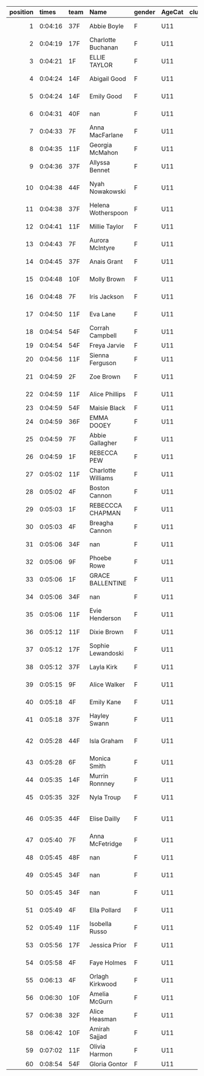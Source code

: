 |   position | times   | team   | Name               | gender   | AgeCat   |   clubnumber | Club name            | Website                               |   finishPosition |
|-----------:|:--------|:-------|:-------------------|:---------|:---------|-------------:|:---------------------|:--------------------------------------|-----------------:|
|          1 | 0:04:16 | 37F    | Abbie Boyle        | F        | U11      |           37 | Law & District AAC   | http://www.lawaac.co.uk/              |                1 |
|          2 | 0:04:19 | 17F    | Charlotte Buchanan | F        | U11      |           17 | Calderglen Harriers  | http://www.calderglenharriers.org.uk/ |                2 |
|          3 | 0:04:21 | 1F     | ELLIE TAYLOR       | F        | U11      |            1 | East Kilbride AC     | http://www.ekac.org.uk/               |                3 |
|          4 | 0:04:24 | 14F    | Abigail Good       | F        | U11      |           14 | Ayr Seaforth AC      | https://www.ayrseaforth.co.uk/        |                4 |
|          5 | 0:04:24 | 14F    | Emily Good         | F        | U11      |           14 | Ayr Seaforth AC      | https://www.ayrseaforth.co.uk/        |                5 |
|          6 | 0:04:31 | 40F    | nan                | F        | U11      |           40 | Motherwell AC        | https://motherwellac.com/             |                6 |
|          7 | 0:04:33 | 7F     | Anna MacFarlane    | F        | U11      |            7 | Giffnock North AC    | https://www.giffnocknorth.co.uk/      |                7 |
|          8 | 0:04:35 | 11F    | Georgia McMahon    | F        | U11      |           11 | Airdrie Harriers     | http://airdrieharriers.org/           |                8 |
|          9 | 0:04:36 | 37F    | Allyssa Bennet     | F        | U11      |           37 | Law & District AAC   | http://www.lawaac.co.uk/              |                9 |
|         10 | 0:04:38 | 44F    | Nyah Nowakowski    | F        | U11      |           44 | North Ayrshire AAC   | https://naathletics.co.uk/            |               10 |
|         11 | 0:04:38 | 37F    | Helena Wotherspoon | F        | U11      |           37 | Law & District AAC   | http://www.lawaac.co.uk/              |               11 |
|         12 | 0:04:41 | 11F    | Millie Taylor      | F        | U11      |           11 | Airdrie Harriers     | http://airdrieharriers.org/           |               12 |
|         13 | 0:04:43 | 7F     | Aurora McIntyre    | F        | U11      |            7 | Giffnock North AC    | https://www.giffnocknorth.co.uk/      |               13 |
|         14 | 0:04:45 | 37F    | Anais Grant        | F        | U11      |           37 | Law & District AAC   | http://www.lawaac.co.uk/              |               14 |
|         15 | 0:04:48 | 10F    | Molly Brown        | F        | U11      |           10 | Shettleston Harriers | http://shettlestonharriers.org.uk/    |               15 |
|         16 | 0:04:48 | 7F     | Iris Jackson       | F        | U11      |            7 | Giffnock North AC    | https://www.giffnocknorth.co.uk/      |               16 |
|         17 | 0:04:50 | 11F    | Eva Lane           | F        | U11      |           11 | Airdrie Harriers     | http://airdrieharriers.org/           |               17 |
|         18 | 0:04:54 | 54F    | Corrah Campbell    | F        | U11      |           54 | VP-Glasgow           | https://www.vp-glasgow.com            |               18 |
|         19 | 0:04:54 | 54F    | Freya Jarvie       | F        | U11      |           54 | VP-Glasgow           | https://www.vp-glasgow.com            |               19 |
|         20 | 0:04:56 | 11F    | Sienna Ferguson    | F        | U11      |           11 | Airdrie Harriers     | http://airdrieharriers.org/           |               20 |
|         21 | 0:04:59 | 2F     | Zoe Brown          | F        | U11      |            2 | Kilmarnock H&AC      | http://www.kilmarnockharriers.com/    |               21 |
|         22 | 0:04:59 | 11F    | Alice Phillips     | F        | U11      |           11 | Airdrie Harriers     | http://airdrieharriers.org/           |               22 |
|         23 | 0:04:59 | 54F    | Maisie Black       | F        | U11      |           54 | VP-Glasgow           | https://www.vp-glasgow.com            |               23 |
|         24 | 0:04:59 | 36F    | EMMA DOOEY         | F        | U11      |           36 | Larkhall YMCA        | https://www.larkhallymcaharriers.org  |               24 |
|         25 | 0:04:59 | 7F     | Abbie Gallagher    | F        | U11      |            7 | Giffnock North AC    | https://www.giffnocknorth.co.uk/      |               25 |
|         26 | 0:04:59 | 1F     | REBECCA PEW        | F        | U11      |            1 | East Kilbride AC     | http://www.ekac.org.uk/               |               26 |
|         27 | 0:05:02 | 11F    | Charlotte Williams | F        | U11      |           11 | Airdrie Harriers     | http://airdrieharriers.org/           |               27 |
|         28 | 0:05:02 | 4F     | Boston Cannon      | F        | U11      |            4 | Inverclyde AC        | https://www.inverclydeac.org/         |               28 |
|         29 | 0:05:03 | 1F     | REBECCCA CHAPMAN   | F        | U11      |            1 | East Kilbride AC     | http://www.ekac.org.uk/               |               29 |
|         30 | 0:05:03 | 4F     | Breagha Cannon     | F        | U11      |            4 | Inverclyde AC        | https://www.inverclydeac.org/         |               30 |
|         31 | 0:05:06 | 34F    | nan                | F        | U11      |           34 | Kilbarchan AAC       | https://kilbarchanaac.org.uk/         |               31 |
|         32 | 0:05:06 | 9F     | Phoebe Rowe        | F        | U11      |            9 | Garscube Harriers    | https://www.garscubeharriers.org.uk/  |               32 |
|         33 | 0:05:06 | 1F     | GRACE BALLENTINE   | F        | U11      |            1 | East Kilbride AC     | http://www.ekac.org.uk/               |               33 |
|         34 | 0:05:06 | 34F    | nan                | F        | U11      |           34 | Kilbarchan AAC       | https://kilbarchanaac.org.uk/         |               34 |
|         35 | 0:05:06 | 11F    | Evie Henderson     | F        | U11      |           11 | Airdrie Harriers     | http://airdrieharriers.org/           |               35 |
|         36 | 0:05:12 | 11F    | Dixie Brown        | F        | U11      |           11 | Airdrie Harriers     | http://airdrieharriers.org/           |               36 |
|         37 | 0:05:12 | 17F    | Sophie Lewandoski  | F        | U11      |           17 | Calderglen Harriers  | http://www.calderglenharriers.org.uk/ |               37 |
|         38 | 0:05:12 | 37F    | Layla Kirk         | F        | U11      |           37 | Law & District AAC   | http://www.lawaac.co.uk/              |               38 |
|         39 | 0:05:15 | 9F     | Alice Walker       | F        | U11      |            9 | Garscube Harriers    | https://www.garscubeharriers.org.uk/  |               39 |
|         40 | 0:05:18 | 4F     | Emily Kane         | F        | U11      |            4 | Inverclyde AC        | https://www.inverclydeac.org/         |               40 |
|         41 | 0:05:18 | 37F    | Hayley Swann       | F        | U11      |           37 | Law & District AAC   | http://www.lawaac.co.uk/              |               41 |
|         42 | 0:05:28 | 44F    | Isla Graham        | F        | U11      |           44 | North Ayrshire AAC   | https://naathletics.co.uk/            |               42 |
|         43 | 0:05:28 | 6F     | Monica Smith       | F        | U11      |            6 | Cambuslang Harriers  | https://cambuslangharriers.org/       |               43 |
|         44 | 0:05:35 | 14F    | Murrin Ronnney     | F        | U11      |           14 | Ayr Seaforth AC      | https://www.ayrseaforth.co.uk/        |               44 |
|         45 | 0:05:35 | 32F    | Nyla Troup         | F        | U11      |           32 | Helensburgh AAC      | https://www.helensburghaac.com/       |               45 |
|         46 | 0:05:35 | 44F    | Elise Dailly       | F        | U11      |           44 | North Ayrshire AAC   | https://naathletics.co.uk/            |               46 |
|         47 | 0:05:40 | 7F     | Anna McFetridge    | F        | U11      |            7 | Giffnock North AC    | https://www.giffnocknorth.co.uk/      |               47 |
|         48 | 0:05:45 | 48F    | nan                | F        | U11      |           48 | Springburn Harriers  | https://www.springburnharriers.co.uk/ |               48 |
|         49 | 0:05:45 | 34F    | nan                | F        | U11      |           34 | Kilbarchan AAC       | https://kilbarchanaac.org.uk/         |               49 |
|         50 | 0:05:45 | 34F    | nan                | F        | U11      |           34 | Kilbarchan AAC       | https://kilbarchanaac.org.uk/         |               50 |
|         51 | 0:05:49 | 4F     | Ella Pollard       | F        | U11      |            4 | Inverclyde AC        | https://www.inverclydeac.org/         |               51 |
|         52 | 0:05:49 | 11F    | Isobella Russo     | F        | U11      |           11 | Airdrie Harriers     | http://airdrieharriers.org/           |               52 |
|         53 | 0:05:56 | 17F    | Jessica Prior      | F        | U11      |           17 | Calderglen Harriers  | http://www.calderglenharriers.org.uk/ |               53 |
|         54 | 0:05:58 | 4F     | Faye Holmes        | F        | U11      |            4 | Inverclyde AC        | https://www.inverclydeac.org/         |               54 |
|         55 | 0:06:13 | 4F     | Orlagh Kirkwood    | F        | U11      |            4 | Inverclyde AC        | https://www.inverclydeac.org/         |               55 |
|         56 | 0:06:30 | 10F    | Amelia McGurn      | F        | U11      |           10 | Shettleston Harriers | http://shettlestonharriers.org.uk/    |               56 |
|         57 | 0:06:38 | 32F    | Alice Heasman      | F        | U11      |           32 | Helensburgh AAC      | https://www.helensburghaac.com/       |               57 |
|         58 | 0:06:42 | 10F    | Amirah Sajjad      | F        | U11      |           10 | Shettleston Harriers | http://shettlestonharriers.org.uk/    |               58 |
|         59 | 0:07:02 | 11F    | Olivia Harmon      | F        | U11      |           11 | Airdrie Harriers     | http://airdrieharriers.org/           |               59 |
|         60 | 0:08:54 | 54F    | Gloria Gontor      | F        | U11      |           54 | VP-Glasgow           | https://www.vp-glasgow.com            |               60 |
